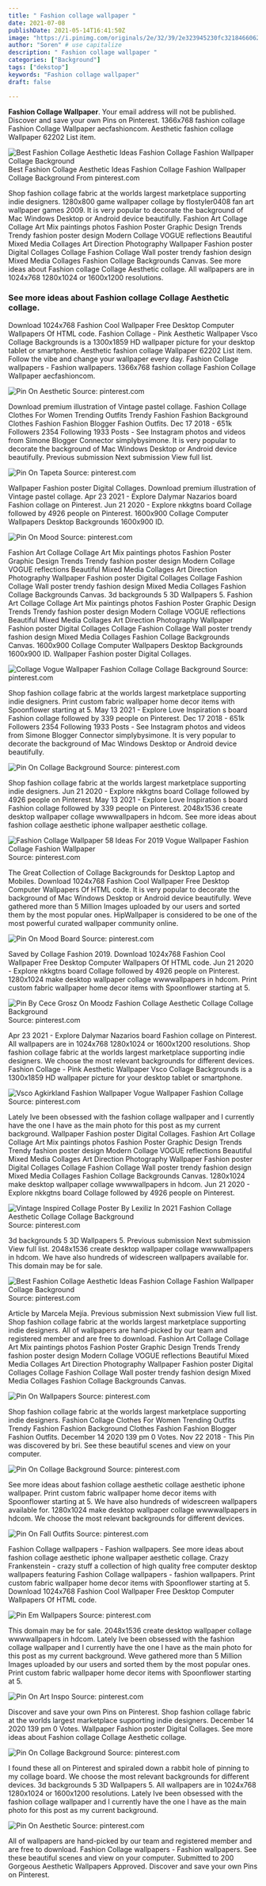 ```yaml
---
title: " Fashion collage wallpaper "
date: 2021-07-08
publishDate: 2021-05-14T16:41:50Z
image: "https://i.pinimg.com/originals/2e/32/39/2e323945230fc3218466062292c35059.jpg"
author: "Soren" # use capitalize
description: " Fashion collage wallpaper "
categories: ["Background"]
tags: ["dekstop"]
keywords: "Fashion collage wallpaper"
draft: false

---
```



**Fashion Collage Wallpaper**. Your email address will not be published. Discover and save your own Pins on Pinterest. 1366x768 fashion collage Fashion Collage Wallpaper aecfashioncom. Aesthetic fashion collage Wallpaper 62202 List item.

![Best Fashion Collage Aesthetic Ideas Fashion Collage Fashion Wallpaper Collage Background](https://i.pinimg.com/736x/53/d1/3e/53d13e93fb9377a41866a2419ddfc204.jpg "Best Fashion Collage Aesthetic Ideas Fashion Collage Fashion Wallpaper Collage Background")
Best Fashion Collage Aesthetic Ideas Fashion Collage Fashion Wallpaper Collage Background From pinterest.com


Shop fashion collage fabric at the worlds largest marketplace supporting indie designers. 1280x800 game wallpaper collage by flostyler0408 fan art wallpaper games 2009. It is very popular to decorate the background of Mac Windows Desktop or Android device beautifully. Fashion Art Collage Collage Art Mix paintings photos Fashion Poster Graphic Design Trends Trendy fashion poster design Modern Collage VOGUE reflections Beautiful Mixed Media Collages Art Direction Photography Wallpaper Fashion poster Digital Collages Collage Fashion Collage Wall poster trendy fashion design Mixed Media Collages Fashion Collage Backgrounds Canvas. See more ideas about Fashion collage Collage Aesthetic collage. All wallpapers are in 1024x768 1280x1024 or 1600x1200 resolutions.

### See more ideas about Fashion collage Collage Aesthetic collage.

Download 1024x768 Fashion Cool Wallpaper Free Desktop Computer Wallpapers Of HTML code. Fashion Collage - Pink Aesthetic Wallpaper Vsco Collage Backgrounds is a 1300x1859 HD wallpaper picture for your desktop tablet or smartphone. Aesthetic fashion collage Wallpaper 62202 List item. Follow the vibe and change your wallpaper every day. Fashion Collage wallpapers - Fashion wallpapers. 1366x768 fashion collage Fashion Collage Wallpaper aecfashioncom.


![Pin On Aesthetic](https://i.pinimg.com/originals/79/df/ca/79dfca465a03eb29ebfdb6d43a8ac513.jpg "Pin On Aesthetic")
Source: pinterest.com

Download premium illustration of Vintage pastel collage. Fashion Collage Clothes For Women Trending Outfits Trendy Fashion Fashion Background Clothes Fashion Fashion Blogger Fashion Outfits. Dec 17 2018 - 651k Followers 2354 Following 1933 Posts - See Instagram photos and videos from Simone Blogger Connector simplybysimone. It is very popular to decorate the background of Mac Windows Desktop or Android device beautifully. Previous submission Next submission View full list.

![Pin On Tapeta](https://i.pinimg.com/originals/d5/36/45/d5364548e586159abc97b34e53089e2d.jpg "Pin On Tapeta")
Source: pinterest.com

Wallpaper Fashion poster Digital Collages. Download premium illustration of Vintage pastel collage. Apr 23 2021 - Explore Dalymar Nazarios board Fashion collage on Pinterest. Jun 21 2020 - Explore nkkgtns board Collage followed by 4926 people on Pinterest. 1600x900 Collage Computer Wallpapers Desktop Backgrounds 1600x900 ID.

![Pin On Mood](https://i.pinimg.com/originals/7f/9d/f9/7f9df91265c700e96bc8a00def2af24a.jpg "Pin On Mood")
Source: pinterest.com

Fashion Art Collage Collage Art Mix paintings photos Fashion Poster Graphic Design Trends Trendy fashion poster design Modern Collage VOGUE reflections Beautiful Mixed Media Collages Art Direction Photography Wallpaper Fashion poster Digital Collages Collage Fashion Collage Wall poster trendy fashion design Mixed Media Collages Fashion Collage Backgrounds Canvas. 3d backgrounds 5 3D Wallpapers 5. Fashion Art Collage Collage Art Mix paintings photos Fashion Poster Graphic Design Trends Trendy fashion poster design Modern Collage VOGUE reflections Beautiful Mixed Media Collages Art Direction Photography Wallpaper Fashion poster Digital Collages Collage Fashion Collage Wall poster trendy fashion design Mixed Media Collages Fashion Collage Backgrounds Canvas. 1600x900 Collage Computer Wallpapers Desktop Backgrounds 1600x900 ID. Wallpaper Fashion poster Digital Collages.

![Collage Vogue Wallpaper Fashion Collage Collage Background](https://i.pinimg.com/originals/74/89/76/74897614a5f37f408d0a991ff7099b64.jpg "Collage Vogue Wallpaper Fashion Collage Collage Background")
Source: pinterest.com

Shop fashion collage fabric at the worlds largest marketplace supporting indie designers. Print custom fabric wallpaper home decor items with Spoonflower starting at 5. May 13 2021 - Explore Love Inspiration s board Fashion collage followed by 339 people on Pinterest. Dec 17 2018 - 651k Followers 2354 Following 1933 Posts - See Instagram photos and videos from Simone Blogger Connector simplybysimone. It is very popular to decorate the background of Mac Windows Desktop or Android device beautifully.

![Pin On Collage Background](https://i.pinimg.com/originals/f1/36/20/f136201d4ea6c951ff795668b43bb833.jpg "Pin On Collage Background")
Source: pinterest.com

Shop fashion collage fabric at the worlds largest marketplace supporting indie designers. Jun 21 2020 - Explore nkkgtns board Collage followed by 4926 people on Pinterest. May 13 2021 - Explore Love Inspiration s board Fashion collage followed by 339 people on Pinterest. 2048x1536 create desktop wallpaper collage wwwwallpapers in hdcom. See more ideas about fashion collage aesthetic iphone wallpaper aesthetic collage.

![Fashion Collage Wallpaper 58 Ideas For 2019 Vogue Wallpaper Fashion Collage Fashion Wallpaper](https://i.pinimg.com/564x/94/a6/57/94a6571f59b86f5563eeb1cf55f1442d.jpg "Fashion Collage Wallpaper 58 Ideas For 2019 Vogue Wallpaper Fashion Collage Fashion Wallpaper")
Source: pinterest.com

The Great Collection of Collage Backgrounds for Desktop Laptop and Mobiles. Download 1024x768 Fashion Cool Wallpaper Free Desktop Computer Wallpapers Of HTML code. It is very popular to decorate the background of Mac Windows Desktop or Android device beautifully. Weve gathered more than 5 Million Images uploaded by our users and sorted them by the most popular ones. HipWallpaper is considered to be one of the most powerful curated wallpaper community online.

![Pin On Mood Board](https://i.pinimg.com/originals/f4/24/9f/f4249fd58b65200386903bc9a5f9030a.jpg "Pin On Mood Board")
Source: pinterest.com

Saved by Collage Fashion 2019. Download 1024x768 Fashion Cool Wallpaper Free Desktop Computer Wallpapers Of HTML code. Jun 21 2020 - Explore nkkgtns board Collage followed by 4926 people on Pinterest. 1280x1024 make desktop wallpaper collage wwwwallpapers in hdcom. Print custom fabric wallpaper home decor items with Spoonflower starting at 5.

![Pin By Cece Grosz On Moodz Fashion Collage Aesthetic Collage Collage Background](https://i.pinimg.com/originals/c8/ec/ca/c8ecca0d5245f8ca892d4498be676dfb.jpg "Pin By Cece Grosz On Moodz Fashion Collage Aesthetic Collage Collage Background")
Source: pinterest.com

Apr 23 2021 - Explore Dalymar Nazarios board Fashion collage on Pinterest. All wallpapers are in 1024x768 1280x1024 or 1600x1200 resolutions. Shop fashion collage fabric at the worlds largest marketplace supporting indie designers. We choose the most relevant backgrounds for different devices. Fashion Collage - Pink Aesthetic Wallpaper Vsco Collage Backgrounds is a 1300x1859 HD wallpaper picture for your desktop tablet or smartphone.

![Vsco Agkirkland Fashion Wallpaper Vogue Wallpaper Fashion Collage](https://i.pinimg.com/736x/2e/7a/1a/2e7a1acdbe21b0ff51ca6cdb1f4aaf2e.jpg "Vsco Agkirkland Fashion Wallpaper Vogue Wallpaper Fashion Collage")
Source: pinterest.com

Lately Ive been obsessed with the fashion collage wallpaper and I currently have the one I have as the main photo for this post as my current background. Wallpaper Fashion poster Digital Collages. Fashion Art Collage Collage Art Mix paintings photos Fashion Poster Graphic Design Trends Trendy fashion poster design Modern Collage VOGUE reflections Beautiful Mixed Media Collages Art Direction Photography Wallpaper Fashion poster Digital Collages Collage Fashion Collage Wall poster trendy fashion design Mixed Media Collages Fashion Collage Backgrounds Canvas. 1280x1024 make desktop wallpaper collage wwwwallpapers in hdcom. Jun 21 2020 - Explore nkkgtns board Collage followed by 4926 people on Pinterest.

![Vintage Inspired Collage Poster By Lexiliz In 2021 Fashion Collage Aesthetic Collage Collage Background](https://i.pinimg.com/736x/f7/4b/3e/f74b3ea4ac253d551856adb92e09f3f1.jpg "Vintage Inspired Collage Poster By Lexiliz In 2021 Fashion Collage Aesthetic Collage Collage Background")
Source: pinterest.com

3d backgrounds 5 3D Wallpapers 5. Previous submission Next submission View full list. 2048x1536 create desktop wallpaper collage wwwwallpapers in hdcom. We have also hundreds of widescreen wallpapers available for. This domain may be for sale.

![Best Fashion Collage Aesthetic Ideas Fashion Collage Fashion Wallpaper Collage Background](https://i.pinimg.com/736x/53/d1/3e/53d13e93fb9377a41866a2419ddfc204.jpg "Best Fashion Collage Aesthetic Ideas Fashion Collage Fashion Wallpaper Collage Background")
Source: pinterest.com

Article by Marcela Mejía. Previous submission Next submission View full list. Shop fashion collage fabric at the worlds largest marketplace supporting indie designers. All of wallpapers are hand-picked by our team and registered member and are free to download. Fashion Art Collage Collage Art Mix paintings photos Fashion Poster Graphic Design Trends Trendy fashion poster design Modern Collage VOGUE reflections Beautiful Mixed Media Collages Art Direction Photography Wallpaper Fashion poster Digital Collages Collage Fashion Collage Wall poster trendy fashion design Mixed Media Collages Fashion Collage Backgrounds Canvas.

![Pin On Wallpapers](https://i.pinimg.com/originals/1b/fc/33/1bfc33cc2c608056f2b8688e45b7512a.jpg "Pin On Wallpapers")
Source: pinterest.com

Shop fashion collage fabric at the worlds largest marketplace supporting indie designers. Fashion Collage Clothes For Women Trending Outfits Trendy Fashion Fashion Background Clothes Fashion Fashion Blogger Fashion Outfits. December 14 2020 139 pm 0 Votes. Nov 22 2018 - This Pin was discovered by bri. See these beautiful scenes and view on your computer.

![Pin On Collage Background](https://i.pinimg.com/originals/1d/7d/2a/1d7d2aa8d3c13a70d4ba4b5ed91ca2be.jpg "Pin On Collage Background")
Source: pinterest.com

See more ideas about fashion collage aesthetic collage aesthetic iphone wallpaper. Print custom fabric wallpaper home decor items with Spoonflower starting at 5. We have also hundreds of widescreen wallpapers available for. 1280x1024 make desktop wallpaper collage wwwwallpapers in hdcom. We choose the most relevant backgrounds for different devices.

![Pin On Fall Outfits](https://i.pinimg.com/474x/9d/68/d0/9d68d05ac4682ee53c865135580a1c2c.jpg "Pin On Fall Outfits")
Source: pinterest.com

Fashion Collage wallpapers - Fashion wallpapers. See more ideas about fashion collage aesthetic iphone wallpaper aesthetic collage. Crazy Frankenstein - crazy stuff a collection of high quality free computer desktop wallpapers featuring Fashion Collage wallpapers - fashion wallpapers. Print custom fabric wallpaper home decor items with Spoonflower starting at 5. Download 1024x768 Fashion Cool Wallpaper Free Desktop Computer Wallpapers Of HTML code.

![Pin Em Wallpapers](https://i.pinimg.com/originals/e6/fa/54/e6fa54c891e2447857a78e20166084e5.jpg "Pin Em Wallpapers")
Source: pinterest.com

This domain may be for sale. 2048x1536 create desktop wallpaper collage wwwwallpapers in hdcom. Lately Ive been obsessed with the fashion collage wallpaper and I currently have the one I have as the main photo for this post as my current background. Weve gathered more than 5 Million Images uploaded by our users and sorted them by the most popular ones. Print custom fabric wallpaper home decor items with Spoonflower starting at 5.

![Pin On Art Inspo](https://i.pinimg.com/564x/25/c3/54/25c35421c94900e2a659d2df211be251.jpg "Pin On Art Inspo")
Source: pinterest.com

Discover and save your own Pins on Pinterest. Shop fashion collage fabric at the worlds largest marketplace supporting indie designers. December 14 2020 139 pm 0 Votes. Wallpaper Fashion poster Digital Collages. See more ideas about Fashion collage Collage Aesthetic collage.

![Pin On Collage Background](https://i.pinimg.com/originals/9d/e8/bd/9de8bd934772a728977f17cb11a989b6.jpg "Pin On Collage Background")
Source: pinterest.com

I found these all on Pinterest and spiraled down a rabbit hole of pinning to my collage board. We choose the most relevant backgrounds for different devices. 3d backgrounds 5 3D Wallpapers 5. All wallpapers are in 1024x768 1280x1024 or 1600x1200 resolutions. Lately Ive been obsessed with the fashion collage wallpaper and I currently have the one I have as the main photo for this post as my current background.

![Pin On Aesthetic](https://i.pinimg.com/originals/2e/32/39/2e323945230fc3218466062292c35059.jpg "Pin On Aesthetic")
Source: pinterest.com

All of wallpapers are hand-picked by our team and registered member and are free to download. Fashion Collage wallpapers - Fashion wallpapers. See these beautiful scenes and view on your computer. Submitted to 200 Gorgeous Aesthetic Wallpapers Approved. Discover and save your own Pins on Pinterest.

